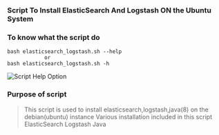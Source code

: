 ### Script To Install ElasticSearch And Logstash ON the Ubuntu System ###


### To know what the script do ##

```
bash elasticsearch_logstash.sh --help
            or
bash elasticsearch_logstash.sh -h
```

![Script Help Option](https://raw.githubusercontent.com/BullHacks3/Scripts/master/ElasticSearch_Logstash_Installation/Images/help_long.png)


### Purpose of script ###
>This script is used to install elasticsearch,logstash,java(8) on the debian(ubuntu) instance
>Various installation included in this script
>ElasticSearch
>Logstash
>Java

